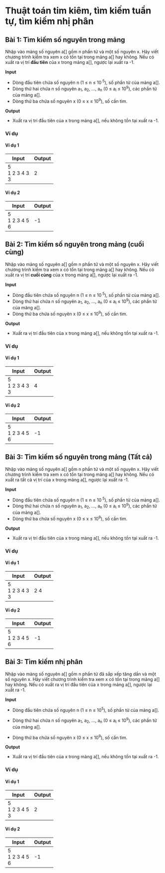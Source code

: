 # Thuật toán tim kiêm, tìm kiếm tuần tự, tìm kiếm nhị phân

## Bài 1: Tìm kiếm số nguyên trong mảng

Nhập vào mảng số nguyên a[] gồm n phần tử và một số nguyên x. Hãy viết chương trình kiểm tra xem x có tồn tại trong mảng a[] hay không. Nếu có xuất ra vị trí **đầu tiên** của x trong mảng a[], ngược lại xuất ra -1.

**Input**

- Dòng đầu tiên chứa số nguyên n (1 ≤ n ≤ 10<sup> 5</sup>), số phần tử của mảng a[].
- Dòng thứ hai chứa n số nguyên a<sub>1</sub>, a<sub>2</sub>, ..., a<sub>n</sub> (0 ≤ a<sub>i</sub> ≤ 10<sup>9</sup>), các phần tử của mảng a[].
- Dòng thứ ba chứa số nguyên x (0 ≤ x ≤ 10<sup>9</sup>), số cần tìm.

**Output**

- Xuất ra vị trí đầu tiên của x trong mảng a[], nếu không tồn tại xuất ra -1.

### Ví dụ

#### Ví dụ 1

| Input | Output |
|-------|--------|
| 5<br> 1 2 3 4 3<br> 3 | 2 |

#### Ví dụ 2

| Input | Output |
|-------|--------|
| 5<br> 1 2 3 4 5<br> 6 | -1 |

## Bài 2: Tìm kiếm số nguyên trong mảng (cuối cùng)

Nhập vào mảng số nguyên a[] gồm n phần tử và một số nguyên x. Hãy viết chương trình kiểm tra xem x có tồn tại trong mảng a[] hay không. Nếu có xuất ra vị trí **cuối cùng** của x trong mảng a[], ngược lại xuất ra -1.

**Input**

- Dòng đầu tiên chứa số nguyên n (1 ≤ n ≤ 10<sup> 5</sup>), số phần tử của mảng a[].
- Dòng thứ hai chứa n số nguyên a<sub>1</sub>, a<sub>2</sub>, ..., a<sub>n</sub> (0 ≤ a<sub>i</sub> ≤ 10<sup>9</sup>), các phần tử của mảng a[].
- Dòng thứ ba chứa số nguyên x (0 ≤ x ≤ 10<sup>9</sup>), số cần tìm.

**Output**

- Xuất ra vị trí đầu tiên của x trong mảng a[], nếu không tồn tại xuất ra -1.

### Ví dụ

#### Ví dụ 1

| Input | Output |
|-------|--------|
| 5<br> 1 2 3 4 3<br> 3 | 4 |

#### Ví dụ 2

| Input | Output |
|-------|--------|
| 5<br> 1 2 3 4 5<br> 6 | -1 |

## Bài 3: Tìm kiếm số nguyên trong mảng (Tất cả)

Nhập vào mảng số nguyên a[] gồm n phần tử và một số nguyên x. Hãy viết chương trình kiểm tra xem x có tồn tại trong mảng a[] hay không. Nếu có xuất ra tất cả vị trí của x trong mảng a[], ngược lại xuất ra -1.

**Input**

- Dòng đầu tiên chứa số nguyên n (1 ≤ n ≤ 10<sup> 5</sup>), số phần tử của mảng a[].
- Dòng thứ hai chứa n số nguyên a<sub>1</sub>, a<sub>2</sub>, ..., a<sub>n</sub> (0 ≤ a<sub>i</sub> ≤ 10<sup>9</sup>), các phần tử của mảng a[].
- Dòng thứ ba chứa số nguyên x (0 ≤ x ≤ 10<sup>9</sup>), số cần tìm.

**Output**

- Xuất ra vị trí đầu tiên của x trong mảng a[], nếu không tồn tại xuất ra -1.

### Ví dụ

#### Ví dụ 1

| Input | Output |
|-------|--------|
| 5<br> 1 2 3 4 3<br> 3 | 2 4 |

#### Ví dụ 2

| Input | Output |
|-------|--------|
| 5<br> 1 2 3 4 5<br> 6 | -1 |

## Bài 3: Tìm kiếm nhị phân

Nhập vào mảng số nguyên a[] gồm n phần tử đã sắp xếp tăng dần và một số nguyên x. Hãy viết chương trình kiểm tra xem x có tồn tại trong mảng a[] hay không. Nếu có xuất ra vị trí đầu tiên của x trong mảng a[], ngược lại xuất ra -1.

**Input**

- Dòng đầu tiên chứa số nguyên n (1 ≤ n ≤ 10<sup>5</sup>), số phần tử của mảng a[].

- Dòng thứ hai chứa n số nguyên a<sub>1</sub>, a<sub>2</sub>, ..., a<sub>n</sub> (0 ≤ a<sub>i</sub> ≤ 10<sup>9</sup>), các phần tử của mảng a[].

- Dòng thứ ba chứa số nguyên x (0 ≤ x ≤ 10<sup>9</sup>), số cần tìm.

**Output**

- Xuất ra vị trí đầu tiên của x trong mảng a[], nếu không
tồn tại xuất ra -1.

### Ví dụ

#### Ví dụ 1

| Input | Output |
|-------|--------|
| 5<br> 1 2 3 4 5<br> 3 | 2 |

#### Ví dụ 2

| Input | Output |
|-------|--------|
| 5<br> 1 2 3 4 5<br> 6 | -1 |

